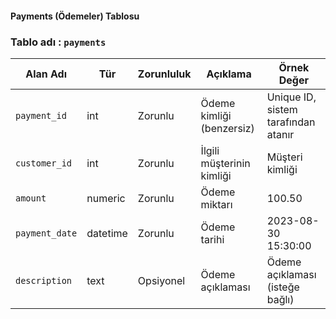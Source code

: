 #### Payments (Ödemeler) Tablosu

### Tablo adı : `payments`

| Alan Adı       | Tür      | Zorunluluk | Açıklama                  | Örnek Değer                         |
| -------------- | -------- | ---------- | ------------------------- | ----------------------------------- |
| `payment_id`   | int      | Zorunlu    | Ödeme kimliği (benzersiz) | Unique ID, sistem tarafından atanır |
| `customer_id`  | int      | Zorunlu    | İlgili müşterinin kimliği | Müşteri kimliği                     |
| `amount`       | numeric  | Zorunlu    | Ödeme miktarı             | 100.50                              |
| `payment_date` | datetime | Zorunlu    | Ödeme tarihi              | 2023-08-30 15:30:00                 |
| `description`  | text     | Opsiyonel  | Ödeme açıklaması          | Ödeme açıklaması (isteğe bağlı)     |

